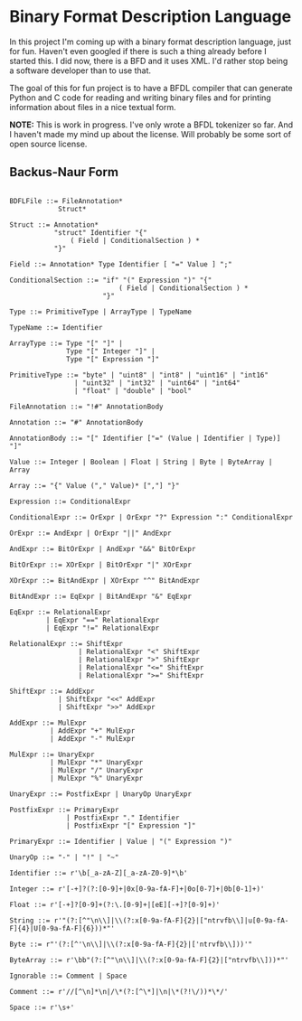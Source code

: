 Binary Format Description Language
==================================

In this project I'm coming up with a binary format description language, just
for fun. Haven't even googled if there is such a thing already before I
started this. I did now, there is a BFD and it uses XML. I'd rather stop being
a software developer than to use that.

The goal of this for fun project is to have a BFDL compiler that can generate
Python and C code for reading and writing binary files and for printing
information about files in a nice textual form.

**NOTE:** This is work in progress. I've only wrote a BFDL tokenizer so far.
And I haven't made my mind up about the license. Will probably be some sort of
open source license.

Backus-Naur Form
----------------

```BNF

BDFLFile ::= FileAnnotation*
            Struct*

Struct ::= Annotation*
           "struct" Identifier "{"
               ( Field | ConditionalSection ) *
           "}"

Field ::= Annotation* Type Identifier [ "=" Value ] ";"

ConditionalSection ::= "if" "(" Expression ")" "{"
                           ( Field | ConditionalSection ) *
                       "}"

Type ::= PrimitiveType | ArrayType | TypeName

TypeName ::= Identifier

ArrayType ::= Type "[" "]" |
              Type "[" Integer "]" |
              Type "[" Expression "]"

PrimitiveType ::= "byte" | "uint8" | "int8" | "uint16" | "int16"
                | "uint32" | "int32" | "uint64" | "int64"
                | "float" | "double" | "bool"

FileAnnotation ::= "!#" AnnotationBody

Annotation ::= "#" AnnotationBody

AnnotationBody ::= "[" Identifier ["=" (Value | Identifier | Type)] "]"

Value ::= Integer | Boolean | Float | String | Byte | ByteArray | Array

Array ::= "{" Value ("," Value)* [","] "}"

Expression ::= ConditionalExpr

ConditionalExpr ::= OrExpr | OrExpr "?" Expression ":" ConditionalExpr

OrExpr ::= AndExpr | OrExpr "||" AndExpr

AndExpr ::= BitOrExpr | AndExpr "&&" BitOrExpr

BitOrExpr ::= XOrExpr | BitOrExpr "|" XOrExpr

XOrExpr ::= BitAndExpr | XOrExpr "^" BitAndExpr

BitAndExpr ::= EqExpr | BitAndExpr "&" EqExpr

EqExpr ::= RelationalExpr
         | EqExpr "==" RelationalExpr
         | EqExpr "!=" RelationalExpr

RelationalExpr ::= ShiftExpr
                 | RelationalExpr "<" ShiftExpr
                 | RelationalExpr ">" ShiftExpr
                 | RelationalExpr "<=" ShiftExpr
                 | RelationalExpr ">=" ShiftExpr

ShiftExpr ::= AddExpr
            | ShiftExpr "<<" AddExpr
            | ShiftExpr ">>" AddExpr

AddExpr ::= MulExpr
          | AddExpr "+" MulExpr
          | AddExpr "-" MulExpr

MulExpr ::= UnaryExpr
          | MulExpr "*" UnaryExpr
          | MulExpr "/" UnaryExpr
          | MulExpr "%" UnaryExpr

UnaryExpr ::= PostfixExpr | UnaryOp UnaryExpr

PostfixExpr ::= PrimaryExpr
              | PostfixExpr "." Identifier
              | PostfixExpr "[" Expression "]"

PrimaryExpr ::= Identifier | Value | "(" Expression ")"

UnaryOp ::= "-" | "!" | "~"

Identifier ::= r'\b[_a-zA-Z][_a-zA-Z0-9]*\b'

Integer ::= r'[-+]?(?:[0-9]+|0x[0-9a-fA-F]+|0o[0-7]+|0b[0-1]+)'

Float ::= r'[-+]?[0-9]+(?:\.[0-9]+|[eE][-+]?[0-9]+)'

String ::= r'"(?:[^"\n\\]|\\(?:x[0-9a-fA-F]{2}|["ntrvfb\\]|u[0-9a-fA-F]{4}|U[0-9a-fA-F]{6}))*"'

Byte ::= r"'(?:[^'\n\\]|\\(?:x[0-9a-fA-F]{2}|['ntrvfb\\]))'"

ByteArray ::= r'\bb"(?:[^"\n\\]|\\(?:x[0-9a-fA-F]{2}|["ntrvfb\\]))*"'

Ignorable ::= Comment | Space

Comment ::= r'//[^\n]*\n|/\*(?:[^\*]|\n|\*(?!\/))*\*/'

Space ::= r'\s+'
```
